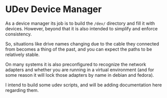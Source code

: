 
# UDev Device Manager

As a device manager its job is to build the `/dev/` directory and fill it with devices.  However, beyond that it is also intended to simplify and enforce consistency.

So, situations like drive names changing due to the cable they connected from becomes a thing of the past, and you can expect the paths to be relatively stable.

On many systems it is also preconfigured to recognize the network adapters and whether you are running in a virtual environment (and for some reason it will lock those adapters by name in debian and fedora).

I intend to build some udev scripts, and will be adding documentation here regarding them.
